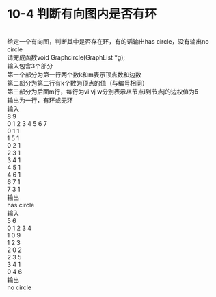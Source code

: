 # 10-4 判断有向图内是否有环

<br>给定一个有向图，判断其中是否存在环，有的话输出has circle，没有输出no circle
<br>请完成函数void Graphcircle(GraphList *g);
<br>输入包含3个部分
<br>第一个部分为第一行两个数k和m表示顶点数和边数
<br>第二部分为第二行有k个数为顶点的值（与编号相同）
<br>第三部分为后面m行，每行为vi vj w分别表示从节点i到节点j的边权值为5
<br>输出为一行，有环或无环
<br>输入
<br>8 9
<br>0 1 2 3 4 5 6 7 
<br>0 1 1
<br>1 5 1
<br>0 2 1
<br>2 3 1
<br>3 4 1
<br>4 5 1
<br>4 6 1
<br>6 7 1
<br>7 3 1
<br>输出
<br>has circle
<br>输入
<br>5 6
<br>0 1 2 3 4
<br>1 0 9
<br>1 2 3
<br>2 0 2
<br>2 3 5
<br>3 4 1
<br>0 4 6
<br>输出
<br>no circle